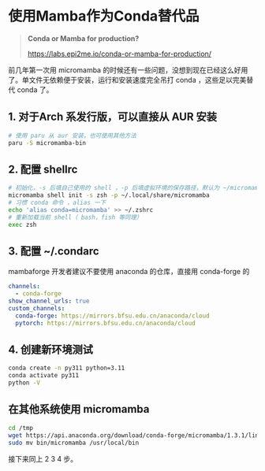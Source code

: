 # 使用Mamba作为Conda替代品

> **Conda or Mamba for production?**
>
> https://labs.epi2me.io/conda-or-mamba-for-production/

前几年第一次用 micromamba 的时候还有一些问题，没想到现在已经这么好用了。单文件无依赖便于安装，运行和安装速度完全吊打 conda ，这些足以完美替代 conda 了。

## 1. 对于Arch 系发行版，可以直接从 AUR 安装

```bash
# 使用 paru 从 aur 安装，也可使用其他方法
paru -S micromamba-bin
```

## 2. 配置 shellrc

```bash
# 初始化，-s 后填自己使用的 shell ，-p 后填虚拟环境的保存路径，默认为 ~/micromamba
micromamba shell init -s zsh -p ~/.local/share/micromamba
# 习惯 conda 命令 ，alias 一下
echo 'alias conda=micromamba' >> ~/.zshrc
# 重新加载当前 shell（ bash，fish 等同理）
exec zsh
```

## 3. 配置 ~/.condarc

mambaforge 开发者建议不要使用 anaconda 的仓库，直接用 conda-forge 的

```yaml
channels:
  - conda-forge
show_channel_urls: true
custom_channels:
  conda-forge: https://mirrors.bfsu.edu.cn/anaconda/cloud
  pytorch: https://mirrors.bfsu.edu.cn/anaconda/cloud
```

## 4. 创建新环境测试

```bash
conda create -n py311 python=3.11
conda activate py311
python -V
```

## 在其他系统使用 micromamba

```bash
cd /tmp
wget https://api.anaconda.org/download/conda-forge/micromamba/1.3.1/linux-64/micromamba-1.3.1-0.tar.bz2 -O-|tar jxvf - bin/micromamba
sudo mv bin/micromamba /usr/local/bin
```

接下来同上 2 3 4 步。
